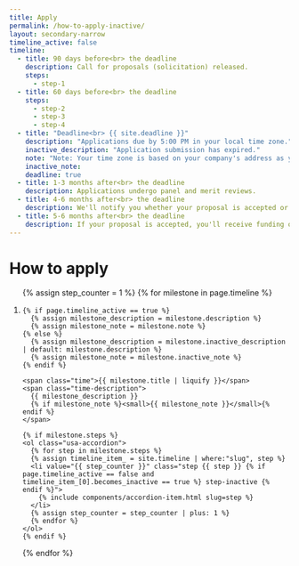 ```yaml
---
title: Apply
permalink: /how-to-apply-inactive/
layout: secondary-narrow
timeline_active: false
timeline:
  - title: 90 days before<br> the deadline
    description: Call for proposals (solicitation) released.
    steps:
      - step-1
  - title: 60 days before<br> the deadline
    steps:
      - step-2
      - step-3
      - step-4
  - title: "Deadline<br> {{ site.deadline }}"
    description: "Applications due by 5:00 PM in your local time zone."
    inactive_description: "Application submission has expired."
    note: "Note: Your time zone is based on your company's address as you listed it in your application."
    inactive_note:
    deadline: true
  - title: 1-3 months after<br> the deadline
    description: Applications undergo panel and merit reviews.
  - title: 4-6 months after<br> the deadline
    description: We'll notify you whether your proposal is accepted or declined.
  - title: 5-6 months after<br> the deadline
    description: If your proposal is accepted, you'll receive funding of up to $225,000.
---
```

# How to apply

<ol class="timeline {% if page.timeline_active == false %} timeline-inactive {% endif %}">
{% assign step_counter = 1 %}
{% for milestone in page.timeline %}
  <li class="timeline-step{% if milestone.deadline %} timeline-step-deadline{% endif %}">

    {% if page.timeline_active == true %}
      {% assign milestone_description = milestone.description %}
      {% assign milestone_note = milestone.note %}
    {% else %}
      {% assign milestone_description = milestone.inactive_description | default: milestone.description %}
      {% assign milestone_note = milestone.inactive_note %}
    {% endif %}

    <span class="time">{{ milestone.title | liquify }}</span>
    <span class="time-description">
      {{ milestone_description }}
      {% if milestone_note %}<small>{{ milestone_note }}</small>{% endif %}
    </span>

    {% if milestone.steps %}
    <ol class="usa-accordion">
      {% for step in milestone.steps %}
      {% assign timeline_item_ = site.timeline | where:"slug", step %}
      <li value="{{ step_counter }}" class="step {{ step }} {% if page.timeline_active == false and timeline_item_[0].becomes_inactive == true %} step-inactive {% endif %}">
        {% include components/accordion-item.html slug=step %}
      </li>
      {% assign step_counter = step_counter | plus: 1 %}
      {% endfor %}
    </ol>
    {% endif %}
  </li>
{% endfor %}
</ol>
